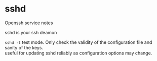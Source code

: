 # sshd

Openssh service notes

sshd is your ssh deamon

`sshd -t` test mode. Only check the validity of the configuration file and sanity of the keys.</br>
useful for updating sshd reliably as configuration options may change.
